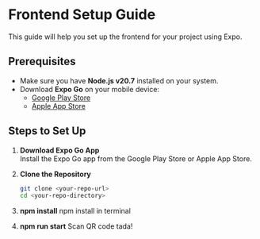 # Frontend Setup Guide

This guide will help you set up the frontend for your project using Expo.

## Prerequisites

- Make sure you have **Node.js v20.7** installed on your system.
- Download **Expo Go** on your mobile device:
  - [Google Play Store](https://play.google.com/store/apps/details?id=host.exp.exponent)
  - [Apple App Store](https://apps.apple.com/app/expo-go/id982107779)

## Steps to Set Up

1. **Download Expo Go App**  
   Install the Expo Go app from the Google Play Store or Apple App Store.

2. **Clone the Repository**
   ```bash
   git clone <your-repo-url>
   cd <your-repo-directory>

3. **npm install**
   npm install in terminal

4. **npm run start**
   Scan QR code tada!
